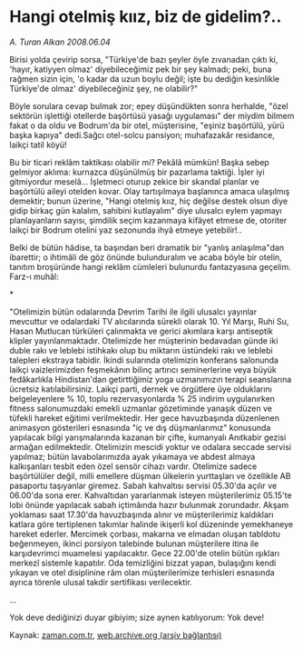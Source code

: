 # Hangi otelmiş kıız, biz de gidelim?..

*A. Turan Alkan 2008.06.04*

<tr><td class="metin" colspan="2" style="padding-top: 20px; padding-left: 5px; padding-right: 10px;">Birisi yolda çevirip sorsa, "Türkiye'de bazı şeyler öyle zıvanadan çıktı ki, 'hayır, katiyyen olmaz' diyebileceğimiz pek bir şey kalmadı; peki, buna rağmen sizin için, 'o kadar da uzun boylu değil; işte bu dediğin kesinlikle Türkiye'de olmaz' diyebileceğiniz şey, ne olabilir?"</td></tr><tr><td class="metin" colspan="2" style="padding-top: 20px; padding-left: 5px; padding-right: 10px;"><p>Böyle sorulara cevap bulmak zor; epey düşündükten sonra herhalde, "özel sektörün işlettiği otellerde başörtüsü yasağı uygulaması" der miydim bilmem fakat o da oldu ve Bodrum'da bir otel, müşterisine, "eşiniz başörtülü, yürü başka kapıya" dedi.Sağcı otel-solcu pansiyon; muhafazakâr residance, laikçi tatil köyü!
<p>Bu bir ticari reklâm taktikası olabilir mi? Pekâlâ mümkün! Başka sebep gelmiyor aklıma: kurnazca düşünülmüş bir pazarlama taktiği. İşler iyi gitmiyordur meselâ... İşletmeci oturup zekice bir skandal planlar ve başörtülü aileyi otelden kovar. Olay tartışılmaya başlanınca amaca ulaşılmış demektir; bunun üzerine, "Hangi otelmiş kıız, hiç değilse destek olsun diye gidip birkaç gün kalalım, sahibini kutlayalım" diye ulusalcı eylem yapmayı planlayanların sayısı, şimdilik seçim kazanmaya kifâyet etmese de, otoriter laikçi bir Bodrum otelini yaz sezonunda ihyâ etmeye yetebilir!..
<p>Belki de bütün hâdise, ta başından beri dramatik bir "yanlış anlaşılma"dan ibarettir; o ihtimâli de göz önünde bulunduralım ve acaba böyle bir otelin, tanıtım broşüründe hangi reklâm cümleleri bulunurdu fantazyasına geçelim. Farz-ı muhâl:
<p>*
<p>"Otelimizin bütün odalarında Devrim Tarihi ile ilgili ulusalcı yayınlar mevcuttur ve odalardaki TV alıcılarında sürekli olarak 10. Yıl Marşı, Ruhi Su, Hasan Mutlucan türküleri çalınmakta ve gerici akımlara karşı antiseptik klipler yayınlanmaktadır. Otelimizde her müşterinin bedavadan günde iki duble rakı ve leblebi istihkakı olup bu miktarın üstündeki rakı ve leblebi talepleri ekstraya tabidir. İkindi sularında otelimizin konferans salonunda laikçi vaizlerimizden feşmekânın bilinç artırıcı seminerlerine veya büyük fedâkarlıkla Hindistan'dan getirttiğimiz yoga uzmanımızın terapi seanslarına ücretsiz katılabilirsiniz. Laikçi parti, dernek ve örgütlere üye olduklarını belgeleyenlere % 10, toplu rezervasyonlarda % 25 indirim uygulanırken fitness salonumuzdaki emekli uzmanlar gözetiminde yanaşık düzen ve tüfekli hareket eğitimi verilmektedir. Her gece havuzbaşında düzenlenen animasyon gösterileri esnasında "iç ve dış düşmanlarımız" konusunda yapılacak bilgi yarışmalarında kazanan bir çifte, kumanyalı Anıtkabir gezisi armağan edilmektedir. Otelimizin mescidi yoktur ve odalara seccade servisi yapılmaz; bütün lavabolarımızda ayak yıkamaya ve abdest almaya kalkışanları tesbit eden özel sensör cihazı vardır. Otelimize sadece başörtülüler değil, milli emellere düşman ülkelerin yurttaşları ve özellikle AB pasaportu taşıyanlar giremez. Sabah kahvaltısı servisi 05.30'da açılır ve 06.00'da sona erer. Kahvaltıdan yararlanmak isteyen müşterilerimiz 05.15'te lobi önünde yapılacak sabah içtimâında hazır bulunmak zorundadır. Akşam yoklaması saat 17.30'da havuzbaşında alınır ve müşterilerimiz kaldıkları katlara göre tertiplenen takımlar halinde ikişerli kol düzeninde yemekhaneye hareket ederler. Mercimek çorbası, makarna ve elmadan oluşan tabldotu beğenmeyen, ikinci porsiyon talebinde bulunan müşterilere itina ile karşıdevrimci muamelesi yapılacaktır. Gece 22.00'de otelin bütün ışıkları merkezî sistemle kapatılır. Oda temizliğini bizzat yapan, bulaşığını kendi yıkayan ve otel disiplinine râm olan müşterilerimize terhisleri esnasında ayrıca törenle ulusal takdir sertifikası verilecektir.
<p>...
<p>Yok deve dediğinizi duyar gibiyim; size aynen katılıyorum: Yok deve!<br/></p></p></p></p></p></p></p></td></tr>

Kaynak: [zaman.com.tr](http://zaman.com.tr/yazar.do?yazino=697601), [web.archive.org (arşiv bağlantısı)](http://web.archive.org/web/20080804151706/http://zaman.com.tr:80/yazar.do?yazino=697601)
